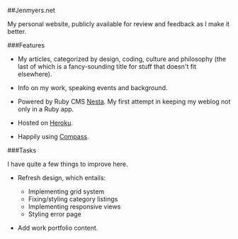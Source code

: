 ##Jenmyers.net

My personal website, publicly available for review and feedback as I make it better.

###Features

* My articles, categorized by design, coding, culture and philosophy (the last of which is a fancy-sounding title for stuff that doesn't fit elsewhere).

* Info on my work, speaking events and background.

* Powered by Ruby CMS [Nesta](http://www.nestacms.com). My first attempt in keeping my weblog not only in a Ruby app.

* Hosted on [Heroku](http://www.heroku.com).

* Happily using [Compass](http://www.compass-style.org).

###Tasks

I have quite a few things to improve here.

* Refresh design, which entails:
  * Implementing grid system
  * Fixing/styling category listings
  * Implementing responsive views
  * Styling error page

* Add work portfolio content.